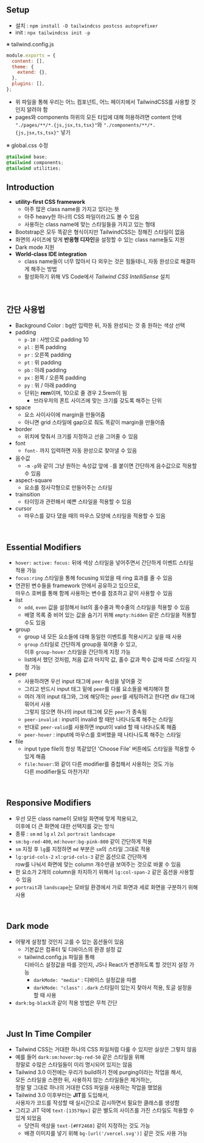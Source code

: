 ## Setup

- 설치 : `npm install -D tailwindcss postcss autoprefixer`
- init : `npx tailwindcss init -p`

※ tailwind.config.js

```js
module.exports = {
  content: [],
  theme: {
    extend: {},
  },
  plugins: [],
};
```

- 위 파일을 통해 우리는 어느 컴포넌트, 어느 페이지에서 TailwindCSS를 사용할 것인지 알려야 함
- pages와 components 하위의 모든 타입에 대해 허용하려면 content 안에<br>`"./pages/**/*.{js,jsx,ts,tsx}"`와 `"./components/**/*.{js,jsx,ts,tsx}"` 넣기

※ global.css 수정

```css
@tailwind base;
@tailwind components;
@tailwind utilities;
```

## Introduction

- **utility-first CSS framework**
  - 아주 많은 class name을 가지고 있다는 뜻
  - 아주 heavy한 하나의 CSS 파일이라고도 볼 수 있음
  - 사용하는 class name에 맞는 스타일들을 가지고 있는 형태
- Bootstrap은 모두 똑같은 형식이지만 TailwindCSS는 정해진 스타일이 없음
- 화면의 사이즈에 맞게 **반응형 디자인**을 설정할 수 있는 class name들도 지원
- Dark mode 지원
- **World-class IDE integration**
  - class name들이 너무 많아서 다 외우는 것은 힘들테니, 자동 완성으로 해결하게 해주는 방법
  - 활성화하기 위해 VS Code에서 _Tailwind CSS IntelliSense_ 설치

<br>

## 간단 사용법

- Background Color : bg만 입력한 뒤, 자동 완성되는 것 중 원하는 색상 선택
- padding
  - `p-10` : 사방으로 padding 10
  - `pl` : 왼쪽 padding
  - `pr` : 오른쪽 padding
  - `pt` : 위 padding
  - `pb` : 아래 padding
  - `px` : 왼쪽 / 오른쪽 padding
  - `py` : 위 / 아래 padding
  - 단위는 **rem**이며, 10으로 줄 경우 2.5rem이 됨
    - 브라우저의 폰트 사이즈에 맞는 크기를 갖도록 해주는 단위
- space
  - 요소 사이사이에 margin을 만들어줌
  - 아니면 grid 스타일에 gap으로 줘도 똑같이 margin을 만들어줌
- border
  - 위치에 맞춰서 크기를 지정하고 선을 그어줄 수 있음
- font
  - `font-` 까지 입력하면 자동 완성으로 찾아낼 수 있음
- 음수값
  - `-m` `-p`와 같이 그냥 원하는 속성값 앞에 `-`를 붙이면 간단하게 음수값으로 적용할 수 있음
- aspect-square
  - 요소를 정사각형으로 만들어주는 스타일
- trainsition
  - 타이밍과 관련해서 예쁜 스타일을 적용할 수 있음
- cursor
  - 마우스를 갖다 댔을 때의 마우스 모양에 스타일을 적용할 수 있음

<br>

## Essential Modifiers

- `hover:` `active:` `focus:` 뒤에 색상 스타일을 넣어주면서 간단하게 이벤트 스타일 적용 가능
- `focus:ring` 스타일을 통해 focusing 되었을 때 ring 효과를 줄 수 있음
- 연관된 변수들을 framework 안에서 공유하고 있으므로,<br>마우스 호버를 통해 함께 사용하는 변수를 참조하고 같이 사용할 수 있음
- list
  - `odd`, `even` 값을 설정해서 list의 홀수줄과 짝수줄의 스타일을 적용할 수 있음
  - 배열 목록 중 비어 있는 값을 숨기기 위해 `empty:hidden` 같은 스타일을 적용할 수도 있음
- group
  - group 내 모든 요소들에 대해 동일한 이벤트를 적용시키고 싶을 때 사용
  - `group` 스타일로 간단하게 group을 묶어줄 수 있고,<br>이후 `group-hover` 스타일을 간단하게 지정 가능
  - list에서 했던 것처럼, 처음 값과 마지막 값, 홀수 값과 짝수 값에 따로 스타일 지정 가능
- peer
  - 사용하려면 우선 input 태그에 `peer` 속성을 넣어줄 것
  - 그리고 반드시 input 태그 밑에 `peer`를 다룰 요소들을 배치해야 함
  - 여러 개의 input 태그와, 그에 해당하는 `peer`를 세팅하려고 한다면 div 태그에 묶어서 사용<br>그렇지 않으면 하나의 input 태그에 모든 `peer`가 종속됨
  - `peer-invalid` : input이 invalid 할 때만 나타나도록 해주는 스타일
  - 반대로 `peer-valid`를 사용하면 input이 valid 할 때 나타나도록 해줌
  - `peer-hover` : input에 마우스를 호버했을 때 나타나도록 해주는 스타일
- file
  - input type file의 항상 똑같았던 'Choose File' 버튼에도 스타일을 적용할 수 있게 해줌
  - `file:hover:`와 같이 다른 modifier를 중첩해서 사용하는 것도 가능<br>다른 modifier들도 마찬가지!

<br>

## Responsive Modifiers

- 우선 모든 class name이 모바일 화면에 맞게 적용되고,<br>이후에 더 큰 화면에 대한 선택지를 갖는 방식
- 종류 : `sm` `md` `lg` `xl` `2xl` `portrait` `landscape`
- `sm:bg-red-400`, `md:hover:bg-pink-800` 같이 간단하게 적용
- `sm` 지정 후 `lg`를 지정하면 `md` 부분은 `sm`의 스타일 그대로 적용
- `lg:grid-cols-2` `xl:grid-cols-3` 같은 옵션으로 간단하게<br>row를 나눠서 화면에 맞는 column 개수만큼 보여주는 것으로 바꿀 수 있음
- 한 요소가 2개의 column을 차지하기 위해서 `lg:col-span-2` 같은 옵션을 사용할 수 있음
- `portrait`과 `landscape`는 모바일 환경에서 가로 화면과 세로 화면을 구분하기 위해 사용

<br>

## Dark mode

- 어떻게 설정할 것인지 고를 수 있는 옵션들이 있음
  - 기본값은 컴퓨터 및 디바이스의 환경 설정 값
  - tailwind.config.js 파일을 통해<br>디바이스 설정값을 따를 것인지, JS나 React가 변경하도록 할 것인지 설정 가능
    - `darkMode: "media"` : 디바이스 설정값을 따름
    - `darkMode: "class"` : `.dark` 스타일이 있는지 찾아서 적용, 토글 설정을 할 때 사용
- `dark:bg-black`과 같이 적용 방법은 무척 간단

<br>

## Just In Time Compiler

- Tailwind CSS는 거대한 하나의 CSS 파일처럼 다룰 수 있지만 실상은 그렇지 않음
- 예를 들어 `dark:sm:hover:bg-red-50` 같은 스타일을 위해<br>정말로 수많은 스타일들이 미리 명시되어 있지는 않음
- Tailwind 3.0 이전에는 우리가 build하기 전에 purging이라는 작업을 해서,<br>모든 스타일을 스캔한 뒤, 사용하지 않는 스타일들은 제거하는,<br>정말 말 그대로 하나의 거대한 CSS 파일을 사용하는 작업을 했었음
- Tailwind 3.0 이후부터는 **JIT**를 도입해서,<br>사용자가 코드를 작성할 때 실시간으로 감시하면서 필요한 클래스를 생성함
- 그리고 JIT 덕에 `text-[13579px]` 같은 별도의 사이즈를 가진 스타일도 적용할 수 있게 되었음
  - 당연히 색상을 `text-[#FF2468]` 같이 지정하는 것도 가능
  - 배경 이미지를 넣기 위해 `bg-[url('/vercel.svg')]` 같은 것도 사용 가능
